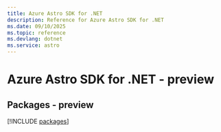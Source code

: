 ```yaml
---
title: Azure Astro SDK for .NET
description: Reference for Azure Astro SDK for .NET
ms.date: 09/10/2025
ms.topic: reference
ms.devlang: dotnet
ms.service: astro
---
```

# Azure Astro SDK for .NET - preview
## Packages - preview
[!INCLUDE [packages](astro-index.md)]
